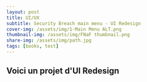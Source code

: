 ```yaml
---
layout: post
title: UI/UX
subtitle: Security Breach main menu - UI Redesign
cover-img: /assets/img/1-Main Menu ALT.png
thumbnail-img: /assets/img/FNaF thumbnail.png
share-img: /assets/img/path.jpg
tags: [books, test]
---
```


## Voici un projet d'UI Redesign
